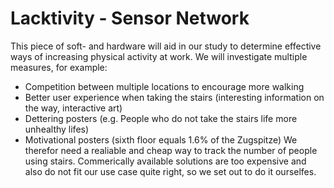 # Lacktivity - Sensor Network
This piece of soft- and hardware will aid in our study to determine effective ways of increasing physical activity
at work. We will investigate multiple measures, for example:
 - Competition between multiple locations to encourage more walking
 - Better user experience when taking the stairs (interesting information on the way, interactive art)
 - Dettering posters (e.g. People who do not take the stairs life more unhealthy lifes)
 - Motivational posters (sixth floor equals 1.6% of the Zugspitze)
We therefor need a realiable and cheap way to track the number of people using stairs. Commerically available solutions
are too expensive and also do not fit our use case quite right, so we set out to do it ourselfes.
